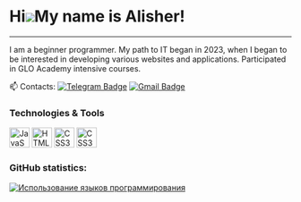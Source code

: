 # Hi![](https://user-images.githubusercontent.com/18350557/176309783-0785949b-9127-417c-8b55-ab5a4333674e.gif)My name is Alisher!

---

I am a beginner programmer. My path to IT began in 2023, when I began to be interested in developing various websites and applications. Participated in GLO Academy intensive courses.

:mailbox: Contacts: [![Telegram Badge](https://img.shields.io/badge/-accalisha-blue?style=flat&logo=Telegram&logoColor=white)](https://t.me/accalisha) [![Gmail Badge](https://img.shields.io/badge/-Gmail-red?style=flat&logo=Gmail&logoColor=white)](mailto:t.alisher.1997@gmail.com)

### Technologies & Tools

<p align="left">
<a href="https://developer.mozilla.org/en-US/docs/Web/JavaScript" target="_blank" rel="noreferrer"><img src="https://raw.githubusercontent.com/danielcranney/readme-generator/main/public/icons/skills/javascript-colored.svg" width="36" height="36" alt="JavaScript" /></a>
<a href="https://developer.mozilla.org/en-US/docs/Glossary/HTML5" target="_blank" rel="noreferrer"><img src="https://raw.githubusercontent.com/danielcranney/readme-generator/main/public/icons/skills/html5-colored.svg" width="36" height="36" alt="HTML5" /></a>
<a href="https://www.w3.org/TR/CSS/#css" target="_blank" rel="noreferrer"><img src="https://raw.githubusercontent.com/danielcranney/readme-generator/main/public/icons/skills/css3-colored.svg" width="36" height="36" alt="CSS3" /></a>
<a href="https://en.wikipedia.org/wiki/Figma" target="_blank" rel="noreferrer"><img src="https://raw.githubusercontent.com/danielcranney/readme-generator/main/public/icons/skills/figma-colored.svg" width="36" height="36" alt="CSS3" /></a>

</p>

### GitHub statistics:

<a href="https://github.com/accalisha" align="left"><img src="https://github-readme-stats.vercel.app/api/top-langs/?username=accalisha&langs_count=10&title_color=0891b2&text_color=ffffff&icon_color=0891b2&bg_color=1c1917&hide_border=true&locale=en&custom_title=Top%20%Languages" alt="Использование языков программирования" /></a>
